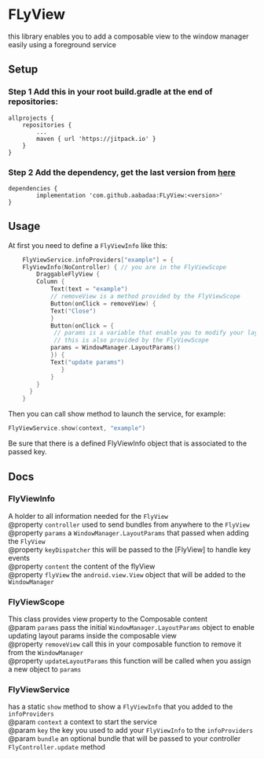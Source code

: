 # FLyView
this library enables you to add a composable view to the window manager easily using a foreground service
## Setup
### Step 1 Add this in your root build.gradle at the end of repositories:
	allprojects {
		repositories {
			...
			maven { url 'https://jitpack.io' }
		}
	}
### Step 2 Add the dependency, get the last version from [here](https://jitpack.io/#aabadaa/FLyView)
	dependencies {
	        implementation 'com.github.aabadaa:FLyView:<version>'
	}

## Usage
At first you need to define a ```FlyViewInfo``` like this:
```kotlin
    FlyViewService.infoProviders["example"] = {
    FlyViewInfo(NoController) { // you are in the FlyViewScope
        DraggableFlyView {
		Column {
		    Text(text = "example")
		    // removeView is a method provided by the FlyViewScope
		    Button(onClick = removeView) {
			Text("Close")
		    }
		    Button(onClick = {
		     // params is a variable that enable you to modify your layout params in the windowManager
		     // this is also provided by the FlyViewScope
			params = WindowManager.LayoutParams()
		    }) {
			Text("update params")
		       }
		    }
		}
	  }
    }
```
Then you can call show method to launch the service, for example:
  ```kotlin
  FlyViewService.show(context, "example")
  ````
Be sure that there is a defined FlyViewInfo object  that is associated to the passed key.
## Docs
### FlyViewInfo
  A holder to all information needed for the ```FlyView```<br>
   @property ```controller``` used to send bundles from anywhere to the ```FlyView```<br>
   @property ```params``` a ```WindowManager.LayoutParams``` that passed when adding the ```FlyView```<br>
   @property ```keyDispatcher``` this will be passed to the [FlyView] to handle key events<br>
   @property ```content``` the content of the flyView<br>
   @property ```flyView``` the ```android.view.View``` object that will be added to the ```WindowManager```<br>
### FlyViewScope
This class provides view property to the Composable content<br>
   @param ```params``` pass the initial ```WindowManager.LayoutParams``` object to enable updating layout params inside the composable view<br>
   @property ```removeView``` call this in your composable function to remove it from the ```WindowManager```<br>
   @property ```updateLayoutParams``` this function will be called when you assign a new object to ```params```<br>
### FlyViewService
has a static ```show``` method to show a ```FlyViewInfo``` that you added to the ```infoProviders```<br>
   @param ```context``` a context to start the service<br>
   @param ```key``` the key you used to add your ```FlyViewInfo``` to the ```infoProviders```<br>
   @param ```bundle``` an optional bundle that will be passed to your controller ```FlyController.update``` method<br>

